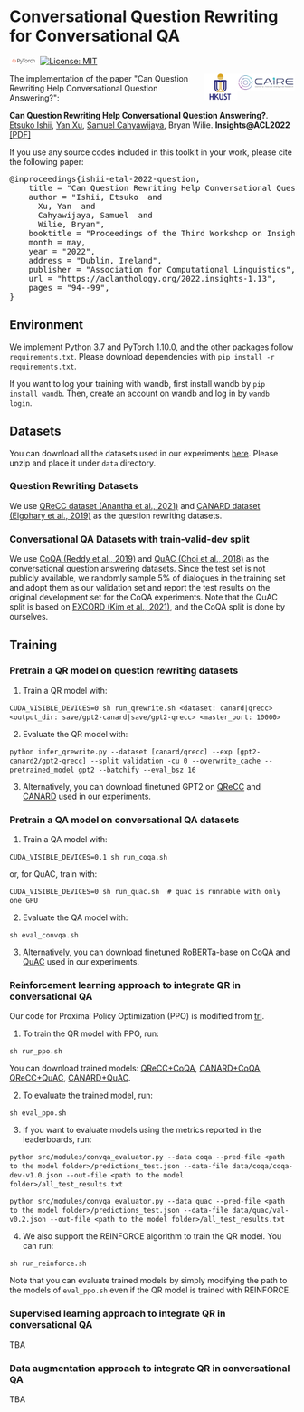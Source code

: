 # Conversational Question Rewriting for Conversational QA

<img src="img/pytorch-logo-dark.png" width="10%"> [![License: MIT](https://img.shields.io/badge/License-MIT-yellow.svg)](https://opensource.org/licenses/MIT) 

<img align="right" src="img/caire.png" width="20%"> <img align="right" src="img/HKUST.jpeg" width="12%">

The implementation of the paper "Can Question Rewriting Help Conversational Question Answering?":

**Can Question Rewriting Help Conversational Question Answering?**. [Etsuko Ishii](https://etsukokuste.github.io/), [Yan Xu](https://yana-xuyan.github.io), [Samuel Cahyawijaya](https://samuelcahyawijaya.github.io/), Bryan Wilie. **Insights@ACL2022** [[PDF]](https://aclanthology.org/2022.insights-1.13)

If you use any source codes included in this toolkit in your work, please cite the following paper:

<pre>
@inproceedings{ishii-etal-2022-question,
    title = "Can Question Rewriting Help Conversational Question Answering?",
    author = "Ishii, Etsuko  and
      Xu, Yan  and
      Cahyawijaya, Samuel  and
      Wilie, Bryan",
    booktitle = "Proceedings of the Third Workshop on Insights from Negative Results in NLP",
    month = may,
    year = "2022",
    address = "Dublin, Ireland",
    publisher = "Association for Computational Linguistics",
    url = "https://aclanthology.org/2022.insights-1.13",
    pages = "94--99",
}
</pre>

## Environment
We implement Python 3.7 and PyTorch 1.10.0, and the other packages follow `requirements.txt`.
Please download dependencies with `pip install -r requirements.txt`.

If you want to log your training with wandb, first install wandb by ```pip install wandb```.
Then, create an account on wandb and log in by ```wandb login```.


## Datasets
You can download all the datasets used in our experiments [here](https://hkustconnect-my.sharepoint.com/:u:/g/personal/eishii_connect_ust_hk/EUeuCXrk_EZEun8jqd9wJb8B0HpxHTTzKSARboyztSbc0w?e=AGvgKt).
Please unzip and place it under `data` directory.

### Question Rewriting Datasets
We use [QReCC dataset (Anantha et al., 2021)](https://github.com/apple/ml-qrecc) and [CANARD dataset (Elgohary et al., 2019)](https://sites.google.com/view/qanta/projects/canard) as the question rewriting datasets.

### Conversational QA Datasets with train-valid-dev split
We use [CoQA (Reddy et al., 2019)](https://stanfordnlp.github.io/coqa/) and [QuAC (Choi et al., 2018)](https://quac.ai) as the conversational question answering datasets.
Since the test set is not publicly available, we randomly sample 5% of dialogues in the training set and adopt them as our validation set and report the test results on the original development set for the CoQA experiments.
Note that the QuAC split is based on [EXCORD (Kim et al., 2021)](https://github.com/dmis-lab/excord), and the CoQA split is done by ourselves.


## Training
### Pretrain a QR model on question rewriting datasets
1. Train a QR model with:
```
CUDA_VISIBLE_DEVICES=0 sh run_qrewrite.sh <dataset: canard|qrecc> <output_dir: save/gpt2-canard|save/gpt2-qrecc> <master_port: 10000>
```
2. Evaluate the QR model with:
```
python infer_qrewrite.py --dataset [canard/qrecc] --exp [gpt2-canard2/gpt2-qrecc] --split validation -cu 0 --overwrite_cache --pretrained_model gpt2 --batchify --eval_bsz 16
```
3. Alternatively, you can download finetuned GPT2 on [QReCC](https://hkustconnect-my.sharepoint.com/:u:/g/personal/eishii_connect_ust_hk/ERz6E09bNepDupKalpMEm8kBlzhHEnNZF2yrpvSAdBFDyA?e=22xsGQ) and [CANARD](https://hkustconnect-my.sharepoint.com/:u:/g/personal/eishii_connect_ust_hk/EVHHgq75DcxJoblrKuxlewcBKURAfbkhuNuhFlxwBBU25w?e=D5MnGi) used in our experiments.


### Pretrain a QA model on conversational QA datasets
1. Train a QA model with:
```
CUDA_VISIBLE_DEVICES=0,1 sh run_coqa.sh
```
or, for QuAC, train with:
```
CUDA_VISIBLE_DEVICES=0 sh run_quac.sh  # quac is runnable with only one GPU
```
2. Evaluate the QA model with:
```
sh eval_convqa.sh
```
3. Alternatively, you can download finetuned RoBERTa-base on [CoQA](https://hkustconnect-my.sharepoint.com/:u:/g/personal/eishii_connect_ust_hk/EaWslLfuZYVHsPol17FRXDUBusmYhLv77Gc6iHbqJZCyQQ?e=XJzu76) and [QuAC](https://hkustconnect-my.sharepoint.com/:u:/g/personal/eishii_connect_ust_hk/EbVZJDy8V4JOiaVTR0i81PQBe6xYm-hq9kVIEviUf0m55Q?e=8lyg6N) used in our experiments.


### Reinforcement learning approach to integrate QR in conversational QA
Our code for Proximal Policy Optimization (PPO) is modified from [trl](https://github.com/lvwerra/trl).
1. To train the QR model with PPO, run:
```
sh run_ppo.sh
```
You can download trained models: [QReCC+CoQA](https://hkustconnect-my.sharepoint.com/:u:/g/personal/eishii_connect_ust_hk/ESdJ5q8Rrv9NjyZJ54tZyIwBmLplJRxSmDM7XoE-DnC0Yw?e=HrPvW9), [CANARD+CoQA](https://hkustconnect-my.sharepoint.com/:u:/g/personal/eishii_connect_ust_hk/EZca-XQCTntPmfTOswm1TTIBhyj59pQQGCWWWFWf2Y41lA?e=LKSG1X), [QReCC+QuAC](https://hkustconnect-my.sharepoint.com/:u:/g/personal/eishii_connect_ust_hk/ESHdoWESsNhFklYkNxKFMigBW7mA0z00LQZfhJaIUfZYFg?e=chJxT8), [CANARD+QuAC](https://hkustconnect-my.sharepoint.com/:u:/g/personal/eishii_connect_ust_hk/EV3CcEHWNlBDriRR69V1sOkBNuAtfj0Ex5VjI8eDktdaDQ?e=pZVpBo).

2. To evaluate the trained model, run:
```
sh eval_ppo.sh
```
3. If you want to evaluate models using the metrics reported in the leaderboards, run:
```
python src/modules/convqa_evaluator.py --data coqa --pred-file <path to the model folder>/predictions_test.json --data-file data/coqa/coqa-dev-v1.0.json --out-file <path to the model folder>/all_test_results.txt
```
```
python src/modules/convqa_evaluator.py --data quac --pred-file <path to the model folder>/predictions_test.json --data-file data/quac/val-v0.2.json --out-file <path to the model folder>/all_test_results.txt
```

4. We also support the REINFORCE algorithm to train the QR model. You can run:
```
sh run_reinforce.sh
```
Note that you can evaluate trained models by simply modifying the path to the models of `eval_ppo.sh` even if the QR model is trained with REINFORCE.

### Supervised learning approach to integrate QR in conversational QA
TBA

### Data augmentation approach to integrate QR in conversational QA
TBA
